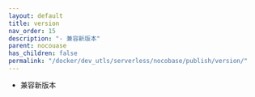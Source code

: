 ```yaml
---
layout: default
title: version
nav_order: 15
description: "- 兼容新版本"
parent: nocouase
has_children: false
permalink: "/docker/dev_utls/serverless/nocobase/publish/version/"
---
```


- 兼容新版本
